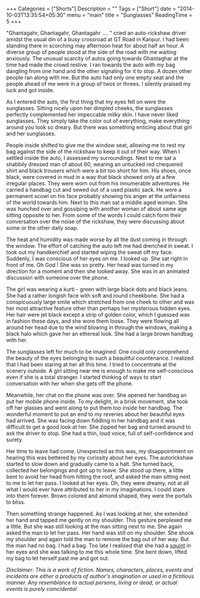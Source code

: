 +++
Categories = ["Shorts"]
Description = ""
Tags = ["Short"]
date = "2014-10-03T13:35:54+05:30"
menu = "main"
title = "Sunglasses"
ReadingTime = 5
+++

"Ghantagahr, Ghantagahr, Ghantagahr .... " cried an auto-rickshaw driver amidst the usual din of a busy crossroad at GT Road in Kanpur. I had been standing there in scorching may afternoon heat for about half an hour. A diverse group of people stood at the side of the road with me waiting anxiously. The unusual scarcity of autos going towards Ghantaghar at the time had made the crowd restive. I ran towards the auto with my bag dangling from one hand and the other signaling for it to stop. A dozen other people ran along with me. But the auto had only one empty seat and the people ahead of me were in a group of twos or threes. I silently praised my luck and got inside.

As I entered the auto, the first thing that my eyes fell on were the sunglasses. Sitting nicely upon her dimpled cheeks, the sunglasses perfectly complemented her impeccable milky skin. I have never liked sunglasses. They simply take the color out of everything, make everything around you look so dreary. But there was something enticing about that girl and her sunglasses.

People inside shifted to give me the window seat, allowing me to rest my bag against the side of the rickshaw to keep it out of their way. When I settled inside the auto, I assessed my surroundings. Next to me sat a shabbily dressed man of about 60, wearing an untucked red chequered shirt and black trousers which were a bit too short for him. His shoes, once black, were covered in mud in a way that black showed only at a few irregular places. They were worn out from his innumerable adventures. He carried a handbag cut and sewed out of a used plastic sack. He wore a permanent scowl on his face probably showing his anger at the unfairness of the world towards him. Next to this man sat a middle aged woman. She was hunched over and gossiping with another woman of about same age sitting opposite to her. From some of the words I could catch form their conversation over the noise of the rickshaw, they were discussing about some or the other daily soap.

The heat and humidity was made worse by all the dust coming in through the window. The effort of catching the auto left me had drenched in sweat. I took out my handkerchief and started wiping the sweat off my face. Suddenly, I was conscious of her eyes on me. I looked up. She sat right in front of me. Oh God ! She was so pretty. Her head was turned in my direction for a moment and then she looked away. She was in an animated discussion with someone over the phone.

The girl was wearing a kurti - green with large black dots and black jeans. She had a rather longish face with soft and round cheekbone. She had a conspicuously large smile which stretched from one cheek to other and was her most attractive feature other than perhaps her mysterious hidden eyes. Her hair were jet black except a strip of golden color, which I guessed was in fashion these days, and she wore them loose. They were flowing all around her head due to the wind blowing in through the windows, making a black halo which gave her an ethereal look. She had a large brown handbag with her.

The sunglasses left for much to be imagined. One could only comprehend the beauty of the eyes belonging to such a beautiful countenance. I realized that I had been staring at her all this time. I tried to concentrate at the scenery outside. A girl sitting near me is enough to make me self-conscious even if she is a total stranger. I started thinking of ways to start conversation with her when she gets off the phone.

Meanwhile, her chat on the phone was over. She opened her handbag an put her mobile phone inside. To my delight, in a brisk movement, she took off her glasses and went along to put them too inside her handbag. The wonderful moment to put an end to my reveries about her beautiful eyes had arrived. She was facing down fiddling in her handbag and it was difficult to get a good look at her. She zipped her bag and turned around to ask the driver to stop. She had a thin, loud voice, full of self-confidence and surety.

Her time to leave had come. Unexpected as this was, my disappointment on hearing this was bettered by my curiosity about her eyes. The autorickshaw started to slow down and gradually came to a halt. She turned back, collected her belongings and got up to leave. She stood up there, a little bent to avoid her head from hitting the roof, and asked the man sitting next to me to let her pass. I looked at her eyes. Oh, they were dreamy, not at all what I would ever have attributed to her in my imaginations. I could stare into them forever. Brown colored and almond shaped, they were the portals to bliss.

Then something strange happened. As I was looking at her, she extended her hand and tapped me gently on my shoulder. This gesture perplexed me a little. But she was still looking at the man sitting next to me. She again asked the man to let her pass. Her hand was still on my shoulder. She shook my shoulder and again told the man to remove the bag out of her way. But the man had no bag. I had a bag. Too late I realised that she had a [squint](http://en.wikipedia.org/wiki/Strabismus) in her eyes and she was talking to me this whole time. She bent down, lifted my bag to let herself past me and got out.


*Disclaimer: This is a work of fiction. Names, characters, places, events and incidents are either a products of author's imagination or used in a fictitious manner. Any resemblance to actual persons, living or dead, or actual events is purely coincidental*